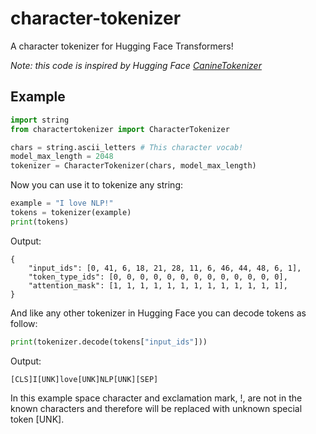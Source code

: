 # character-tokenizer

A character tokenizer for Hugging Face Transformers!

*Note: this code is inspired by Hugging Face [CanineTokenizer](https://github.com/huggingface/transformers/blob/v4.23.1/src/transformers/models/canine/tokenization_canine.py#L63)*

## Example

```py
import string
from charactertokenizer import CharacterTokenizer

chars = string.ascii_letters # This character vocab!
model_max_length = 2048
tokenizer = CharacterTokenizer(chars, model_max_length)
```

Now you can use it to tokenize any string:

```py
example = "I love NLP!"
tokens = tokenizer(example)
print(tokens)
```

Output:

```
{
    "input_ids": [0, 41, 6, 18, 21, 28, 11, 6, 46, 44, 48, 6, 1],
    "token_type_ids": [0, 0, 0, 0, 0, 0, 0, 0, 0, 0, 0, 0, 0],
    "attention_mask": [1, 1, 1, 1, 1, 1, 1, 1, 1, 1, 1, 1, 1],
}
```

And like any other tokenizer in Hugging Face you can decode tokens as follow:

```py
print(tokenizer.decode(tokens["input_ids"]))
```

Output:

```
[CLS]I[UNK]love[UNK]NLP[UNK][SEP]
```

In this example space character and exclamation mark, !, are not in the known characters and therefore will be replaced with unknown special token [UNK].